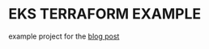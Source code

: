 # EKS TERRAFORM EXAMPLE

example project for the [blog post](https://anhnt-blog.netlify.app/blog/eks-terraform)
